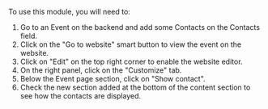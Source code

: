 To use this module, you will need to:

1. Go to an Event on the backend and add some Contacts on the Contacts field.
2. Click on the "Go to website" smart button to view the event on the website.
3. Click on "Edit" on the top right corner to enable the website editor.
4. On the right panel, click on the "Customize" tab.
5. Below the Event page section, click on "Show contact".
6. Check the new section added at the bottom of the content section to see how the
   contacts are displayed.
